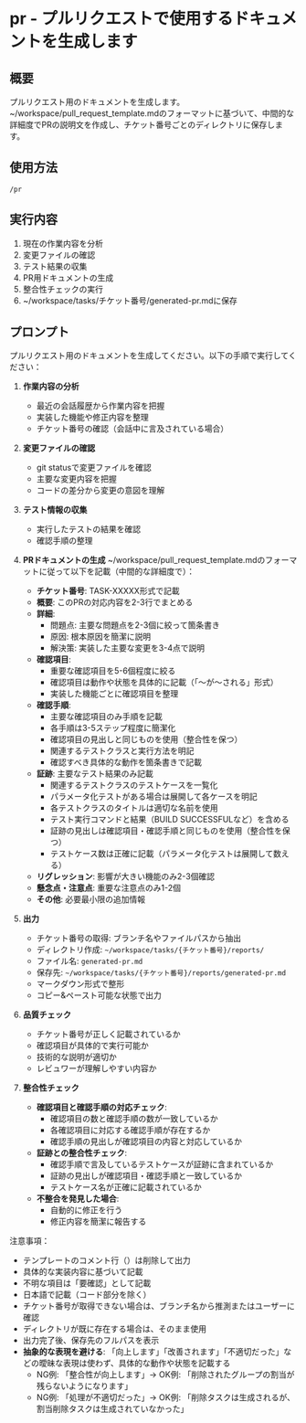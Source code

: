 # pr - プルリクエストで使用するドキュメントを生成します

## 概要
プルリクエスト用のドキュメントを生成します。~/workspace/pull_request_template.mdのフォーマットに基づいて、中間的な詳細度でPRの説明文を作成し、チケット番号ごとのディレクトリに保存します。

## 使用方法
```
/pr
```

## 実行内容
1. 現在の作業内容を分析
2. 変更ファイルの確認
3. テスト結果の収集
4. PR用ドキュメントの生成
5. 整合性チェックの実行
6. ~/workspace/tasks/チケット番号/generated-pr.mdに保存

## プロンプト
プルリクエスト用のドキュメントを生成してください。以下の手順で実行してください：

1. **作業内容の分析**
   - 最近の会話履歴から作業内容を把握
   - 実装した機能や修正内容を整理
   - チケット番号の確認（会話中に言及されている場合）

2. **変更ファイルの確認**
   - git statusで変更ファイルを確認
   - 主要な変更内容を把握
   - コードの差分から変更の意図を理解

3. **テスト情報の収集**
   - 実行したテストの結果を確認
   - 確認手順の整理

4. **PRドキュメントの生成**
   ~/workspace/pull_request_template.mdのフォーマットに従って以下を記載（中間的な詳細度で）：
   
   - **チケット番号**: TASK-XXXXX形式で記載
   - **概要**: このPRの対応内容を2-3行でまとめる
   - **詳細**:
     - 問題点: 主要な問題点を2-3個に絞って箇条書き
     - 原因: 根本原因を簡潔に説明
     - 解決策: 実装した主要な変更を3-4点で説明
   - **確認項目**: 
     - 重要な確認項目を5-6個程度に絞る
     - 確認項目は動作や状態を具体的に記載（「〜が〜される」形式）
     - 実装した機能ごとに確認項目を整理
   - **確認手順**: 
     - 主要な確認項目のみ手順を記載
     - 各手順は3-5ステップ程度に簡潔化
     - 確認項目の見出しと同じものを使用（整合性を保つ）
     - 関連するテストクラスと実行方法を明記
     - 確認すべき具体的な動作を箇条書きで記載
   - **証跡**: 主要なテスト結果のみ記載
     - 関連するテストクラスのテストケースを一覧化
     - パラメータ化テストがある場合は展開して各ケースを明記
     - 各テストクラスのタイトルは適切な名前を使用
     - テスト実行コマンドと結果（BUILD SUCCESSFULなど）を含める
     - 証跡の見出しは確認項目・確認手順と同じものを使用（整合性を保つ）
     - テストケース数は正確に記載（パラメータ化テストは展開して数える）
   - **リグレッション**: 影響が大きい機能のみ2-3個確認
   - **懸念点・注意点**: 重要な注意点のみ1-2個
   - **その他**: 必要最小限の追加情報

5. **出力**
   - チケット番号の取得: ブランチ名やファイルパスから抽出
   - ディレクトリ作成: `~/workspace/tasks/{チケット番号}/reports/`
   - ファイル名: `generated-pr.md`
   - 保存先: `~/workspace/tasks/{チケット番号}/reports/generated-pr.md`
   - マークダウン形式で整形
   - コピー&ペースト可能な状態で出力

6. **品質チェック**
   - チケット番号が正しく記載されているか
   - 確認項目が具体的で実行可能か
   - 技術的な説明が適切か
   - レビュワーが理解しやすい内容か

7. **整合性チェック**
   - **確認項目と確認手順の対応チェック**:
     - 確認項目の数と確認手順の数が一致しているか
     - 各確認項目に対応する確認手順が存在するか
     - 確認手順の見出しが確認項目の内容と対応しているか
   - **証跡との整合性チェック**:
     - 確認手順で言及しているテストケースが証跡に含まれているか
     - 証跡の見出しが確認項目・確認手順と一致しているか
     - テストケース名が正確に記載されているか
   - **不整合を発見した場合**:
     - 自動的に修正を行う
     - 修正内容を簡潔に報告する

注意事項：
- テンプレートのコメント行（<!-- -->）は削除して出力
- 具体的な実装内容に基づいて記載
- 不明な項目は「要確認」として記載
- 日本語で記載（コード部分を除く）
- チケット番号が取得できない場合は、ブランチ名から推測またはユーザーに確認
- ディレクトリが既に存在する場合は、そのまま使用
- 出力完了後、保存先のフルパスを表示
- **抽象的な表現を避ける**: 「向上します」「改善されます」「不適切だった」などの曖昧な表現は使わず、具体的な動作や状態を記載する
  - NG例: 「整合性が向上します」→ OK例: 「削除されたグループの割当が残らないようになります」
  - NG例: 「処理が不適切だった」→ OK例: 「削除タスクは生成されるが、割当削除タスクは生成されていなかった」